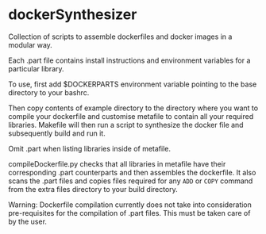 # dockerSynthesizer
Collection of scripts to assemble dockerfiles and docker images in a modular way. 

Each .part file contains install instructions and environment variables for a particular library. 

To use, first add $DOCKERPARTS environment variable pointing to the base directory to your bashrc.

Then copy contents of example directory to the directory where you want to compile your dockerfile and customise metafile to contain all your required libraries. Makefile will then run a script to synthesize the docker file and subsequently build and run it.

Omit .part when listing libraries inside of metafile.

compileDockerfile.py checks that all libraries in metafile have their corresponding .part counterparts and then assembles the dockerfile. It also scans the .part files and copies files required for any `ADD` or `COPY` command from the extra files directory to your build directory.

Warning: Dockerfile compilation currently does not take into consideration pre-requisites for the compilation of .part files. This must be taken care of by the user.
